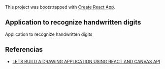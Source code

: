 This project was bootstrapped with [Create React App](https://github.com/facebook/create-react-app).

## Application to recognize handwritten digits
Application to recognize handwritten digits

## Referencias
- [LETS BUILD A DRAWING APPLICATION USING REACT AND CANVAS API](https://github.com/satansdeer/drawing-react-canvas/tree/master/src)

